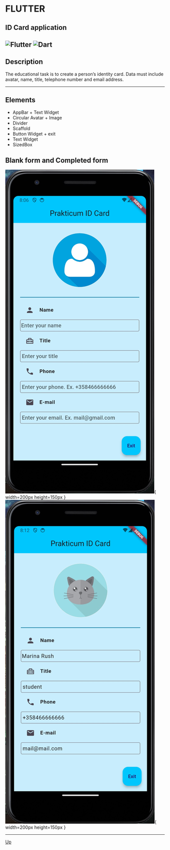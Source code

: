 <a id="anchor"></a>
# FLUTTER
## ID Card application  
![Flutter](https://img.shields.io/badge/Flutter-%2302569B.svg?style=for-the-badge&logo=Flutter&logoColor=white)
![Dart](https://img.shields.io/badge/dart-%230175C2.svg?style=for-the-badge&logo=dart&logoColor=white)
---
## Description
The educational task is to create a person’s identity card. Data must include avatar, name, title, telephone number and email address.
***

## Elements
  
* AppBar + Text Widget
* Circular Avatar + Image
* Divider
* Scaffold
* Button Widget + exit
* Text Widget
* SizedBox 

## Blank form and Сompleted form

![dotCMS logo](assets/skarm_1.jpg){ width=200px height=150px }
![dotCMS logo](assets/skarm_2.jpg){ width=200px height=150px }


___
[Up](#anchor)

